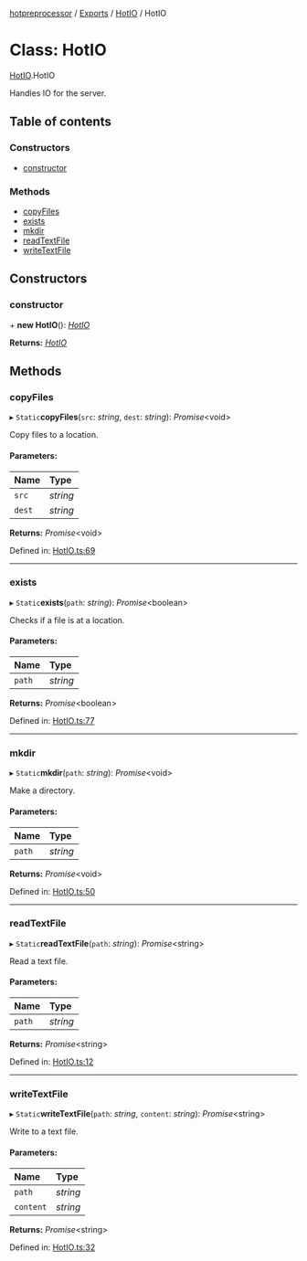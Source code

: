 [hotpreprocessor](../README.md) / [Exports](../modules.md) / [HotIO](../modules/hotio.md) / HotIO

# Class: HotIO

[HotIO](../modules/hotio.md).HotIO

Handles IO for the server.

## Table of contents

### Constructors

- [constructor](hotio.hotio-1.md#constructor)

### Methods

- [copyFiles](hotio.hotio-1.md#copyfiles)
- [exists](hotio.hotio-1.md#exists)
- [mkdir](hotio.hotio-1.md#mkdir)
- [readTextFile](hotio.hotio-1.md#readtextfile)
- [writeTextFile](hotio.hotio-1.md#writetextfile)

## Constructors

### constructor

\+ **new HotIO**(): [*HotIO*](hotio.hotio-1.md)

**Returns:** [*HotIO*](hotio.hotio-1.md)

## Methods

### copyFiles

▸ `Static`**copyFiles**(`src`: *string*, `dest`: *string*): *Promise*<void\>

Copy files to a location.

#### Parameters:

Name | Type |
:------ | :------ |
`src` | *string* |
`dest` | *string* |

**Returns:** *Promise*<void\>

Defined in: [HotIO.ts:69](https://github.com/OurFreeLight/HotPreprocessor/blob/042e7cd/src/HotIO.ts#L69)

___

### exists

▸ `Static`**exists**(`path`: *string*): *Promise*<boolean\>

Checks if a file is at a location.

#### Parameters:

Name | Type |
:------ | :------ |
`path` | *string* |

**Returns:** *Promise*<boolean\>

Defined in: [HotIO.ts:77](https://github.com/OurFreeLight/HotPreprocessor/blob/042e7cd/src/HotIO.ts#L77)

___

### mkdir

▸ `Static`**mkdir**(`path`: *string*): *Promise*<void\>

Make a directory.

#### Parameters:

Name | Type |
:------ | :------ |
`path` | *string* |

**Returns:** *Promise*<void\>

Defined in: [HotIO.ts:50](https://github.com/OurFreeLight/HotPreprocessor/blob/042e7cd/src/HotIO.ts#L50)

___

### readTextFile

▸ `Static`**readTextFile**(`path`: *string*): *Promise*<string\>

Read a text file.

#### Parameters:

Name | Type |
:------ | :------ |
`path` | *string* |

**Returns:** *Promise*<string\>

Defined in: [HotIO.ts:12](https://github.com/OurFreeLight/HotPreprocessor/blob/042e7cd/src/HotIO.ts#L12)

___

### writeTextFile

▸ `Static`**writeTextFile**(`path`: *string*, `content`: *string*): *Promise*<string\>

Write to a text file.

#### Parameters:

Name | Type |
:------ | :------ |
`path` | *string* |
`content` | *string* |

**Returns:** *Promise*<string\>

Defined in: [HotIO.ts:32](https://github.com/OurFreeLight/HotPreprocessor/blob/042e7cd/src/HotIO.ts#L32)
